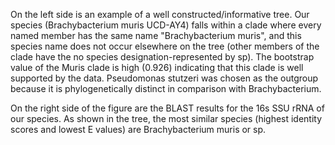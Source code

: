On the left side is an example of a well constructed/informative tree. Our species (Brachybacterium muris UCD-AY4) falls within a clade where every named member has the same name "Brachybacterium muris", and this species name does not occur elsewhere on the tree (other members of the clade have the no species designation-represented by sp). The bootstrap value of the Muris clade is high (0.926) indicating that this clade is well supported by the data. Pseudomonas stutzeri was chosen as the outgroup because it is phylogenetically distinct in comparison with Brachybacterium.

On the right side of the figure are the BLAST results for the 16s SSU rRNA of our species. As shown in the tree, the most similar species (highest identity scores and lowest E values) are Brachybacterium muris or sp.